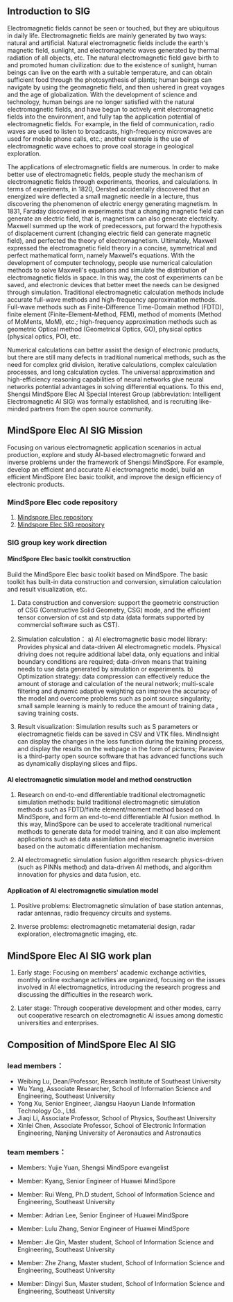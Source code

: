 ## Introduction to SIG

Electromagnetic fields cannot be seen or touched, but they are ubiquitous in daily life. Electromagnetic fields are mainly generated by two ways: natural and artificial. Natural electromagnetic fields include the earth's magnetic field, sunlight, and electromagnetic waves generated by thermal radiation of all objects, etc. The natural electromagnetic field gave birth to and promoted human civilization: due to the existence of sunlight, human beings can live on the earth with a suitable temperature, and can obtain sufficient food through the photosynthesis of plants; human beings can navigate by using the geomagnetic field, and then ushered in great voyages and the age of globalization. With the development of science and technology, human beings are no longer satisfied with the natural electromagnetic fields, and have begun to actively emit electromagnetic fields into the environment, and fully tap the application potential of electromagnetic fields. For example, in the field of communication, radio waves are used to listen to broadcasts, high-frequency microwaves are used for mobile phone calls, etc.; another example is the use of electromagnetic wave echoes to prove coal storage in geological exploration.

The applications of electromagnetic fields are numerous. In order to make better use of electromagnetic fields, people study the mechanism of electromagnetic fields through experiments, theories, and calculations. In terms of experiments, in 1820, Oersted accidentally discovered that an energized wire deflected a small magnetic needle in a lecture, thus discovering the phenomenon of electric energy generating magnetism. In 1831, Faraday discovered in experiments that a changing magnetic field can generate an electric field, that is, magnetism can also generate electricity. Maxwell summed up the work of predecessors, put forward the hypothesis of displacement current (changing electric field can generate magnetic field), and perfected the theory of electromagnetism. Ultimately, Maxwell expressed the electromagnetic field theory in a concise, symmetrical and perfect mathematical form, namely Maxwell's equations. With the development of computer technology, people use numerical calculation methods to solve Maxwell's equations and simulate the distribution of electromagnetic fields in space. In this way, the cost of experiments can be saved, and electronic devices that better meet the needs can be designed through simulation. Traditional electromagnetic calculation methods include accurate full-wave methods and high-frequency approximation methods. Full-wave methods such as Finite-Difference Time-Domain method (FDTD), finite element (Finite-Element-Method, FEM), method of moments (Method of MoMents, MoM), etc.; high-frequency approximation methods such as geometric Optical method (Geometrical Optics, GO), physical optics (physical optics, PO), etc.

Numerical calculations can better assist the design of electronic products, but there are still many defects in traditional numerical methods, such as the need for complex grid division, iterative calculations, complex calculation processes, and long calculation cycles. The universal approximation and high-efficiency reasoning capabilities of neural networks give neural networks potential advantages in solving differential equations. To this end, Shengsi MindSpore Elec AI Special Interest Group (abbreviation: Intelligent Electromagnetic AI SIG) was formally established, and is recruiting like-minded partners from the open source community.

## MindSpore Elec AI SIG Mission

Focusing on various electromagnetic application scenarios in actual production, explore and study AI-based electromagnetic forward and inverse problems under the framework of Shengsi MindSpore. For example, develop an efficient and accurate AI electromagnetic model, build an efficient MindSpore Elec basic toolkit, and improve the design efficiency of electronic products.

### MindSpore Elec code repository

1. [Mindspore Elec repository](https://gitee.com/mindspore/mindscience/tree/master/MindElec)
2. [Mindspore Elec SIG repository]( https://gitee.com/mindspore/community/tree/master/sigs/mindelec)

### SIG group key work direction

#### MindSpore Elec basic toolkit construction

Build the MindSpore Elec basic toolkit based on MindSpore. The basic toolkit has built-in data construction and conversion, simulation calculation and result visualization, etc.

  1. Data construction and conversion: support the geometric construction of CSG (Constructive Solid Geometry, CSG) mode, and the efficient tensor conversion of cst and stp data (data formats supported by commercial software such as CST).

  2. Simulation calculation：
     a) AI electromagnetic basic model library: Provides physical and data-driven AI electromagnetic models. Physical driving does not require additional label data, only equations and initial boundary conditions are required; data-driven means that training needs to use data generated by simulation or experiments.
     b) Optimization strategy: data compression can effectively reduce the amount of storage and calculation of the neural network; multi-scale filtering and dynamic adaptive weighting can improve the accuracy of the model and overcome problems such as point source singularity; small sample learning is mainly to reduce the amount of training data , saving training costs.

  3. Result visualization: Simulation results such as S parameters or electromagnetic fields can be saved in CSV and VTK files. MindInsight can display the changes in the loss function during the training process, and display the results on the webpage in the form of pictures; Paraview is a third-party open source software that has advanced functions such as dynamically displaying slices and flips.

#### AI electromagnetic simulation model and method construction

  1. Research on end-to-end differentiable traditional electromagnetic simulation methods: build traditional electromagnetic simulation methods such as FDTD/finite element/moment method based on MindSpore, and form an end-to-end differentiable AI fusion method. In this way, MindSpore can be used to accelerate traditional numerical methods to generate data for model training, and it can also implement applications such as data assimilation and electromagnetic inversion based on the automatic differentiation mechanism.

  2. AI electromagnetic simulation fusion algorithm research: physics-driven (such as PINNs method) and data-driven AI methods, and algorithm innovation for physics and data fusion, etc.

#### Application of AI electromagnetic simulation model

  1. Positive problems: Electromagnetic simulation of base station antennas, radar antennas, radio frequency circuits and systems.

  2. Inverse problems: electromagnetic metamaterial design, radar exploration, electromagnetic imaging, etc.

## MindSpore Elec AI SIG work plan

  1. Early stage: Focusing on members' academic exchange activities, monthly online exchange activities are organized, focusing on the issues involved in AI electromagnetics, introducing the research progress and discussing the difficulties in the research work.

  2. Later stage: Through cooperative development and other modes, carry out cooperative research on electromagnetic AI issues among domestic universities and enterprises.

## Composition of MindSpore Elec AI SIG

### lead members：

* Weibing Lu, Dean/Professor, Research Institute of Southeast University
* Wu Yang, Associate Researcher, School of Information Science and Engineering, Southeast University
* Yong Xu, Senior Engineer, Jiangsu Haoyun Liande Information Technology Co., Ltd.
* Jiaqi Li, Associate Professor, School of Physics, Southeast University
* Xinlei Chen, Associate Professor, School of Electronic Information Engineering, Nanjing University of Aeronautics and Astronautics

### team members：

* Members: Yujie Yuan, Shengsi MindSpore evangelist
* Member: Kyang, Senior Engineer of Huawei MindSpore

* Member: Rui Weng, Ph.D student, School of Information Science and Engineering, Southeast University
* Member: Adrian Lee, Senior Engineer of Huawei MindSpore
* Member: Lulu Zhang, Senior Engineer of Huawei MindSpore
* Member: Jie Qin, Master student, School of Information Science and Engineering, Southeast University
* Member: Zhe Zhang, Master student, School of Information Science and Engineering, Southeast University
* Member: Dingyi Sun, Master student, School of Information Science and Engineering, Southeast University
